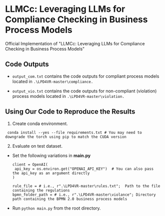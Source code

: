 # LLMCc: Leveraging LLMs for Compliance Checking in Business Process Models #

Official Implementation of "LLMCc: Leveraging LLMs for Compliance Checking in Business Process Models"


## Code Outputs
- ```output_com.txt``` contains the code outputs for compliant process models located in ```.\LPD4VR-master\compliance.```

- ```output_vio.txt``` contains the code outputs for non-compliant (violation) process models located in ```.\LPD4VR-master\violation.```


## Using Our Code to Reproduce the Results

1. Create conda environment.

```
 conda install --yes --file requirements.txt # You may need to downgrade the torch using pip to match the CUDA version
```

2. Evaluate on test dataset.

- Set the following variations in **main.py**
   ```
  client = OpenAI( 
    api_key = os.environ.get("OPENAI_API_KEY")  # You can also pass the api_key as an argument directly
  )

  rule_file = # i.e., r".\LPD4VR-master\rules.txt";  Path to the file containing the regulations
  bpmn_folder_path = # i.e., r".\LPD4VR-master\violance"; Directory path containing the BPMN 2.0 business process models 
   ```
  
- Run ```python main.py``` from the root directory. 